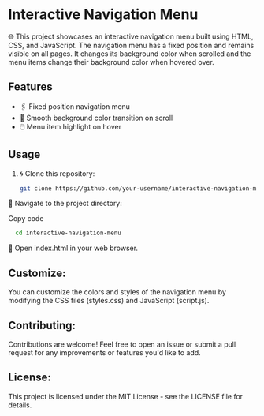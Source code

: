 # Interactive Navigation Menu

🌐 This project showcases an interactive navigation menu built using HTML, CSS, and JavaScript. The navigation menu has a fixed position and remains visible on all pages. It changes its background color when scrolled and the menu items change their background color when hovered over.

## Features

- 🖇️ Fixed position navigation menu
- 🌈 Smooth background color transition on scroll
- 🖱️ Menu item highlight on hover

## Usage

1. 🌀 Clone this repository:

   ```bash
   git clone https://github.com/your-username/interactive-navigation-menu.git

📁 Navigate to the project directory:

Copy code

```bash 
  cd interactive-navigation-menu 
```

🚀 Open index.html in your web browser.

## Customize:

You can customize the colors and styles of the navigation menu by modifying the CSS files (styles.css) and JavaScript (script.js).

## Contributing:

Contributions are welcome! Feel free to open an issue or submit a pull request for any improvements or features you'd like to add.

## License:

This project is licensed under the MIT License - see the LICENSE file for details.
